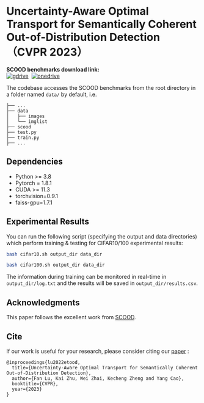 # Uncertainty-Aware Optimal Transport for Semantically Coherent Out-of-Distribution Detection （CVPR 2023）

**SCOOD benchmarks download link:**<br>[![gdrive](https://img.shields.io/badge/SCOOD%20dataset-google%20drive-f39f37)](https://drive.google.com/file/d/1cbLXZ39xnJjxXnDM7g2KODHIjE0Qj4gu/view?usp=sharing)&nbsp;
[![onedrive](https://img.shields.io/badge/SCOOD%20dataset-onedrive-blue)](https://entuedu-my.sharepoint.com/:u:/r/personal/jingkang001_e_ntu_edu_sg/Documents/scood_benchmark.zip?csf=1&web=1&e=vl8nr8)  

The codebase accesses the SCOOD benchmarks from the root directory in a folder named `data/` by default, i.e.
```
├── ...
├── data
│   ├── images
│   └── imglist
├── scood
├── test.py
├── train.py
├── ...
```

## Dependencies
* Python >= 3.8
* Pytorch = 1.8.1
* CUDA >= 11.3
* torchvision=0.9.1
* faiss-gpu=1.7.1


## Experimental Results
You can run the following script (specifying the output and data directories) which perform training & testing for CIFAR10/100 experimental results:
```bash
bash cifar10.sh output_dir data_dir
```
```bash
bash cifar100.sh output_dir data_dir
```
The information during training can be monitored in real-time in `output_dir/log.txt` and the results will be saved in `output_dir/results.csv`.

## Acknowledgments
This paper follows the excellent work from [SCOOD](https://jingkang50.github.io/projects/scood).

## Cite
If our work is useful for your research, please consider citing our [paper](https://arxiv.org/abs/2303.10449) :
```
@inproceedings{lu2022etood,
  title={Uncertainty-Aware Optimal Transport for Semantically Coherent Out-of-Distribution Detection},
  author={Fan Lu, Kai Zhu, Wei Zhai, Kecheng Zheng and Yang Cao},
  booktitle={CVPR},
  year={2023}
}
```